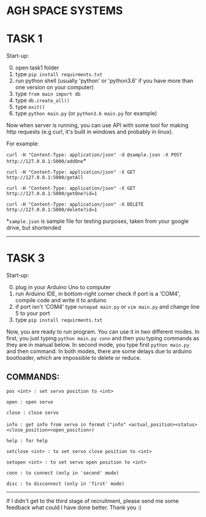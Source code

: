 # AGH SPACE SYSTEMS 


TASK 1
======

Start-up: 

0. open task1 folder
1. type `pip install requirments.txt`
2. run python shell (usually 'python' or 'python3.6' if you have more than one version on your computer)
3. type `from main import db`
4. type `db.create_all()`
5. type `exit()`
6. type `python main.py` (or `python3.6 main.py` for example)

Now when server is running, you can use API with some tool for making http requests (e.g curl, it's built in windows and probably in linux). 

For example:

`curl -H "Content-Type: application/json" -d @sample.json -X POST http://127.0.0.1:5000/addOne`*

`curl -H "Content-Type: application/json" -X GET http://127.0.0.1:5000/getAll`

`curl -H "Content-Type: application/json" -X GET http://127.0.0.1:5000/getOne?id=1`

`curl -H "Content-Type: application/json" -X DELETE http://127.0.0.1:5000/delete?id=1`

*`sample.json` is sample file for testing purposes, taken from your google drive, but shortended

___

TASK 3
======

Start-up: 

0. plug in your Arduino Uno to computer
1. run Arduino IDE, in bottom-right corner check if port is a 'COM4', compile code and write it to arduino
2. if port isn't 'COM4' type `notepad main.py` or `vim main.py` and change line 5 to your port
3. type `pip install requirments.txt`

Now, you are ready to run program. You can use it in two different modes. In first, you just typing `python main.py conn` and then you typing commands as they are in manual below. In second mode, you type first `python main.py` and then command. In both modes, there are some delays due to arduino bootloader, which are impossible to delete or reduce.

## COMMANDS:

`pos <int> : set servo position to <int>`

`open : open servo`

`close : close servo`

`info : get info from servo in format`
	  `("info" <actual_position><status><close_position><open_position>)`
    
`help : for help`

`setclose <int> : to set servo close position to <int>`

`setopen <int> : to set servo open position to <int>`

`conn : to connect (only in 'second' mode)`

`disc : to disconnect (only in 'first' mode)`

___

If I didn't get to the third stage of recruitment, please send me some feedback what could I have done better. Thank you :)











